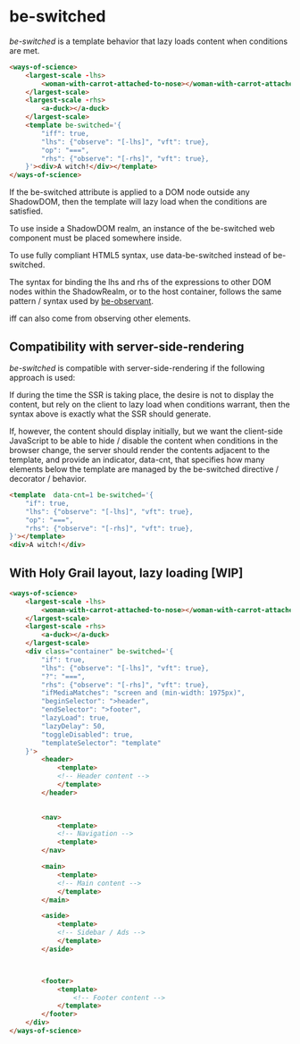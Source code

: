 # be-switched 

*be-switched* is a template behavior that lazy loads content when conditions are met.

```html
<ways-of-science>
    <largest-scale -lhs>
        <woman-with-carrot-attached-to-nose></woman-with-carrot-attached-to-nose>
    </largest-scale>
    <largest-scale -rhs>
        <a-duck></a-duck>
    </largest-scale>
    <template be-switched='{
        "iff": true,
        "lhs": {"observe": "[-lhs]", "vft": true},
        "op": "===",
        "rhs": {"observe": "[-rhs]", "vft": true},
    }'><div>A witch!</div></template>
</ways-of-science>
```

If the be-switched attribute is applied to a DOM node outside any ShadowDOM, then the template will lazy load when the conditions are satisfied.

To use inside a ShadowDOM realm, an instance of the be-switched web component must be placed somewhere inside.

To use fully compliant HTML5 syntax, use data-be-switched instead of be-switched.

The syntax for binding the lhs and rhs of the expressions to other DOM nodes within the ShadowRealm, or to the host container, follows the same pattern / syntax used by [be-observant](https://github.com/bahrus/be-observant).

iff can also come from observing other elements.

## Compatibility with server-side-rendering

*be-switched* is compatible with server-side-rendering if the following approach is used:

If during the time the SSR is taking place, the desire is not to display the content, but rely on the client to lazy load when conditions warrant, then the syntax above is exactly what the SSR should generate.

If, however, the content should display initially, but we want the client-side JavaScript to be able to hide / disable the content when conditions in the browser change, the server should render the contents adjacent to the template, and provide an indicator, data-cnt, that specifies how many elements below the template are managed by the be-switched directive / decorator / behavior.

```html
<template  data-cnt=1 be-switched='{
    "if": true,
    "lhs": {"observe": "[-lhs]", "vft": true},
    "op": "===",
    "rhs": {"observe": "[-rhs]", "vft": true},
}'></template>
<div>A witch!</div>
```

## With Holy Grail layout, lazy loading [WIP]

```html
<ways-of-science>
    <largest-scale -lhs>
        <woman-with-carrot-attached-to-nose></woman-with-carrot-attached-to-nose>
    </largest-scale>
    <largest-scale -rhs>
        <a-duck></a-duck>
    </largest-scale>
    <div class="container" be-switched='{
        "if": true,
        "lhs": {"observe": "[-lhs]", "vft": true},
        "?": "===",
        "rhs": {"observe": "[-rhs]", "vft": true},
        "ifMediaMatches": "screen and (min-width: 1975px)",
        "beginSelector": ">header",
        "endSelector": ">footer",
        "lazyLoad": true,
        "lazyDelay": 50,
        "toggleDisabled": true,
        "templateSelector": "template"
    }'>
        <header>
            <template>
            <!-- Header content -->
            </template>
        </header>

        
        <nav>
            <template>
            <!-- Navigation -->
            <template>
        </nav>

        <main>
            <template>
            <!-- Main content -->
            </template>
        </main>

        <aside>
            <template>
            <!-- Sidebar / Ads -->
            </template>
        </aside>        



        <footer>
            <template>
                <!-- Footer content -->
            </template>
        </footer>
    </div>
</ways-of-science>
```
